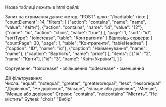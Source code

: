 Назва таблиці лежить в html файлі:
<div id="directory_name" style="display: none;">Контрагенти</div>


Запит на отримання даних:
	метод: "POST"
	шлях: "/loadtable"
	тіло: {
		"countElement": 14,
		"filters": [
			{"action": "contains", "name": "name", "value": "Квіти"},
			{"action": "contains", "name": "id", "value": "12"},
			{"name": "id", "action": "chois", "value": "true"}
			],
		"page": 1,
		"sort": "id",
		"sortType": "toincrease",
		"table": "Контрагенти"
	}
Відповідь сервера:
	{
		"countPage": 30,
		"page": 1,
		"table": "Контрагенти",
		"tableHeadres": [
			{"caption": "ID", "name": "id"},
			{"caption": "Найменування", "name": "name"},
			{"caption": "Вартість", "name": "price"}
		],
		"items": [
			["id": "2", "name": "Квіти"],
			["id": "3", "name": "Квіти України"],
		]
	}

Сортування:
	"toincrease" - збільшення
	"todecrease" - зменшення

Дії фільтрування:	
	Числа: "equal", "notequal", "greater", "greaterorequal", "less", "lessorequal"
		   "Дорівнює", "Не дорівнює", "Більше", "Більше або дорівнює", "Менше", "Менше  або дорівнює"
	Строки: "contains", "notcontains"
			"Містить", "Не містить"
	Булеві: "chois"
			"Вибір"

